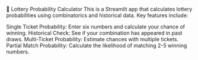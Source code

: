 🎲 Lottery Probability Calculator
This is a Streamlit app that calculates lottery probabilities using combinatorics and historical data. Key features include:

Single Ticket Probability: Enter six numbers and calculate your chance of winning.
Historical Check: See if your combination has appeared in past draws.
Multi-Ticket Probability: Estimate chances with multiple tickets.
Partial Match Probability: Calculate the likelihood of matching 2-5 winning numbers.
